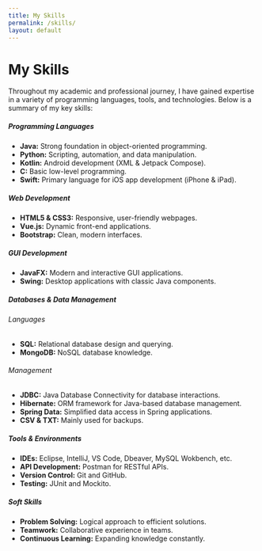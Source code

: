 ```yaml
---
title: My Skills
permalink: /skills/
layout: default
---
```


<div class="container my-5">
  <h1 class="text-center mb-4">My Skills</h1>
  <p class="text-center">Throughout my academic and professional journey, I have gained expertise in a variety of programming languages, tools, and technologies. Below is a summary of my key skills:</p>
  
  <div class="row">
    <div class="col-md-6 col-lg-4 mb-4">
      <div class="card shadow-sm">
        <div class="card-body">
        <h5 class="card-title"><i class="bi bi-code-slash"></i> Programming Languages</h5>
          <ul class="list-unstyled">
            <li><strong>Java:</strong> Strong foundation in object-oriented programming.</li>
            <li><strong>Python:</strong> Scripting, automation, and data manipulation.</li>
            <li><strong>Kotlin:</strong> Android development (XML & Jetpack Compose).</li>
            <li><strong>C:</strong> Basic low-level programming.</li>
            <li><strong>Swift:</strong> Primary language for iOS app development (iPhone & iPad).</li>
          </ul>
        </div>
      </div>
    </div>
    <div class="col-md-6 col-lg-4 mb-4">
      <div class="card shadow-sm">
        <div class="card-body">
          <h5 class="card-title"><i class="bi bi-layout-text-sidebar-reverse"></i> Web Development</h5>
          <ul class="list-unstyled">
            <li><strong>HTML5 & CSS3:</strong> Responsive, user-friendly webpages.</li>
            <li><strong>Vue.js:</strong> Dynamic front-end applications.</li>
            <li><strong>Bootstrap:</strong> Clean, modern interfaces.</li>
          </ul>
        </div>
      </div>
    </div>
    <div class="col-md-6 col-lg-4 mb-4">
      <div class="card shadow-sm">
        <div class="card-body">
          <h5 class="card-title"><i class="bi bi-box-arrow-in-up-right"></i> GUI Development</h5>
          <ul class="list-unstyled">
            <li><strong>JavaFX:</strong> Modern and interactive GUI applications.</li>
            <li><strong>Swing:</strong> Desktop applications with classic Java components.</li>
          </ul>
        </div>
      </div>
    </div>
  </div>
  <div class="row">
    <div class="col-md-6 col-lg-4 mb-4">
      <div class="card shadow-sm">
        <div class="card-body">
              <h5 class="card-title"><i class="bi bi-database"></i> Databases & Data Management</h5>
              <h6> Languages</h6>
              <ul class="list-unstyled">
                <li><strong>SQL:</strong> Relational database design and querying.</li>
                <li><strong>MongoDB:</strong> NoSQL database knowledge.</li>
              </ul>
              <h6> Management</h6>
              <ul class="list-unstyled">
                <li><strong>JDBC:</strong> Java Database Connectivity for database interactions.</li>
                <li><strong>Hibernate:</strong> ORM framework for Java-based database management.</li>
                <li><strong>Spring Data:</strong> Simplified data access in Spring applications.</li>
                <li><strong>CSV & TXT:</strong> Mainly used for backups.</li>
              </ul>
            </div>
          </div>
        </div>
    <div class="col-md-6 col-lg-4 mb-4">
      <div class="card shadow-sm">
        <div class="card-body">
          <h5 class="card-title"><i class="bi bi-wrench"></i>
 Tools & Environments</h5>
          <ul class="list-unstyled">
            <li><strong>IDEs:</strong> Eclipse, IntelliJ, VS Code, Dbeaver, MySQL Wokbench, etc.</li>
            <li><strong>API Development:</strong> Postman for RESTful APIs.</li>
            <li><strong>Version Control:</strong> Git and GitHub.</li>
            <li><strong>Testing:</strong> JUnit and Mockito.</li>
          </ul>
        </div>
      </div>
    </div>
    <div class="col-md-6 col-lg-4 mb-4">
      <div class="card shadow-sm">
        <div class="card-body">
          <h5 class="card-title"><i class="bi bi-star"></i>
 Soft Skills</h5>
          <ul class="list-unstyled">
            <li><strong>Problem Solving:</strong> Logical approach to efficient solutions.</li>
            <li><strong>Teamwork:</strong> Collaborative experience in teams.</li>
            <li><strong>Continuous Learning:</strong> Expanding knowledge constantly.</li>
          </ul>
        </div>
      </div>
    </div>
  </div>
</div>
